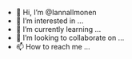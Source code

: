 - 👋 Hi, I’m @IannaIlmonen
- 👀 I’m interested in ...
- 🌱 I’m currently learning ...
- 💞️ I’m looking to collaborate on ...
- 📫 How to reach me ...

<!---
IannaIlmonen/IannaIlmonen is a ✨ special ✨ repository because its `README.md` (this file) appears on your GitHub profile.
You can click the Preview link to take a look at your changes.
--->
